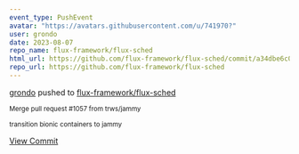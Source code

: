 ```yaml
---
event_type: PushEvent
avatar: "https://avatars.githubusercontent.com/u/741970?"
user: grondo
date: 2023-08-07
repo_name: flux-framework/flux-sched
html_url: https://github.com/flux-framework/flux-sched/commit/a34dbe6c0bbdc4160b9f4469590c3ef209a02a25
repo_url: https://github.com/flux-framework/flux-sched
---
```


<a href='https://github.com/grondo' target='_blank'>grondo</a> pushed to <a href='https://github.com/flux-framework/flux-sched' target='_blank'>flux-framework/flux-sched</a>

<small>Merge pull request #1057 from trws/jammy

transition bionic containers to jammy</small>

<a href='https://github.com/flux-framework/flux-sched/commit/a34dbe6c0bbdc4160b9f4469590c3ef209a02a25' target='_blank'>View Commit</a>